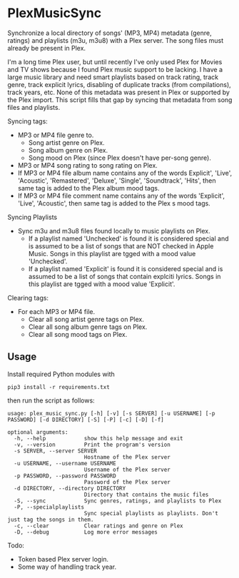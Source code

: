 # PlexMusicSync
Synchronize a local directory of songs' (MP3, MP4) metadata (genre, ratings) and playlists (m3u, m3u8) with a Plex server. The song files must already be present in Plex.

I'm a long time Plex user, but until recently I've only used Plex for Movies and TV shows because I found Plex music support to be lacking. I have a large music library and need smart playlists based on track rating, track genre, track explicit lyrics, disabling of duplicate tracks (from compilations), track years, etc. None of this metadata was present in Plex or supported by the Plex import. This script fills that gap by syncing that metadata from song files and playlists.

Syncing tags:
- MP3 or MP4 file genre to.
    - Song artist genre on Plex.
    - Song album genre on Plex.
    - Song mood on Plex (since Plex doesn't have per-song genre).
- MP3 or MP4 song rating to song rating on Plex.
- If MP3 or MP4 file album name contains any of the words Explicit', 'Live', 'Acoustic', 'Remastered', 'Deluxe', 'Single', 'Soundtrack', 'Hits', then same tag is added to the Plex album mood tags.
- If MP3 or MP4 file comment name contains any of the words 'Explicit', 'Live', 'Acoustic', then same tag is added to the Plex s mood tags.


Syncing Playlists
- Sync m3u and m3u8 files found locally to music playlists on Plex.
    - If a playlist named 'Unchecked' is found it is considered special and is assumed to be a list of songs that are NOT checked in Apple Music. Songs in this playlist are tgged with a mood value 'Unchecked'.
    - If a playlist named 'Explicit' is found it is considered special and is assumed to be a list of songs that contain explciti lyrics. Songs in this playlist are tgged with a mood value 'Explicit'.

Clearing tags:
- For each MP3 or MP4 file.
    - Clear all song artist genre tags on Plex.
    - Clear all song album genre tags on Plex.
    - Clear all song mood tags on Plex.

## Usage
Install required Python modules with

```pip3 install -r requirements.txt```

then run the script as follows:

```
usage: plex_music_sync.py [-h] [-v] [-s SERVER] [-u USERNAME] [-p PASSWORD] [-d DIRECTORY] [-S] [-P] [-c] [-D] [-f]

optional arguments:
  -h, --help            show this help message and exit
  -v, --version         Print the program's version
  -s SERVER, --server SERVER
                        Hostname of the Plex server
  -u USERNAME, --username USERNAME
                        Username of the Plex server
  -p PASSWORD, --password PASSWORD
                        Password of the Plex server
  -d DIRECTORY, --directory DIRECTORY
                        Directory that contains the music files
  -S, --sync            Sync genres, ratings, and playlists to Plex
  -P, --specialplaylists
                        Sync special playlists as playlists. Don't just tag the songs in them.
  -c, --clear           Clear ratings and genre on Plex
  -D, --debug           Log more error messages
```

Todo:
- Token based Plex server login.
- Some way of handling track year.
